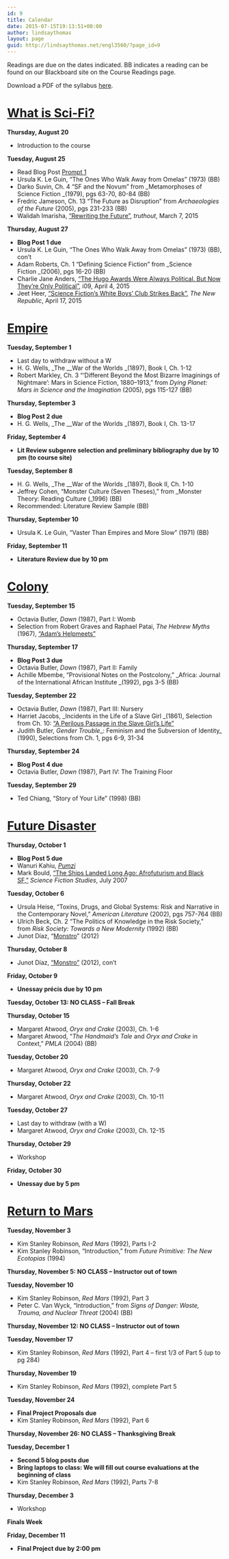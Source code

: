 ```yaml
---
id: 9
title: Calendar
date: 2015-07-15T19:13:51+00:00
author: lindsaythomas
layout: page
guid: http://lindsaythomas.net/engl3560/?page_id=9
---
```

Readings are due on the dates indicated. BB indicates a reading can be found on our Blackboard site on the Course Readings page.

Download a PDF of the syllabus <a href="http://lindsaythomas.net/engl3560/wp-content/uploads/sites/8/2015/07/ENGL-3560-F15-Syllabus.pdf" target="_blank">here</a>.

# <span style="text-decoration: underline;">What is Sci-Fi?</span>

**Thursday, August 20**

  * Introduction to the course

**Tuesday, August 25**

  * Read Blog Post <a href="http://lindsaythomas.net/engl3560/2015/08/18/prompt-1/" target="_blank">Prompt 1</a>
  * Ursula K. Le Guin, &#8220;The Ones Who Walk Away from Omelas&#8221; (1973) (BB)
  * Darko Suvin, Ch. 4 &#8220;SF and the Novum&#8221; from _Metamorphoses of Science Fiction _(1979), pgs 63-70, 80-84 (BB)
  * Fredric Jameson, Ch. 13 &#8220;The Future as Disruption&#8221; from _Archaeologies of the Future_ (2005), pgs 231-233 (BB)
  * Walidah Imarisha, <a href="http://www.truth-out.org/opinion/item/29438-rewriting-the-future#" target="_blank">&#8220;Rewriting the Future&#8221;</a>, _truthout_, March 7, 2015

**Thursday, August 27**

  * **Blog Post 1 due**
  * Ursula K. Le Guin, &#8220;The Ones Who Walk Away from Omelas&#8221; (1973) (BB), con&#8217;t
  * Adam Roberts, Ch. 1 &#8220;Defining Science Fiction&#8221; from _Science Fiction _(2006), pgs 16-20 (BB)
  * Charlie Jane Anders, <a href="http://io9.com/the-hugo-awards-were-always-political-now-theyre-only-1695721604" target="_blank">&#8220;The Hugo Awards Were Always Political. But Now They&#8217;re Only Political&#8221;</a>, i09, April 4, 2015
  * Jeet Heer, <a href="http://www.newrepublic.com/article/121554/2015-hugo-awards-and-history-science-fiction-culture-wars?utm_source=Sailthru&utm_medium=email&utm_term=TNR%20Daily%20Newsletter&utm_campaign=Daily%20Newsletter%20-%204%2F17%2F15" target="_blank">&#8220;Science Fiction&#8217;s White Boys&#8217; Club Strikes Back&#8221;</a>, _The New Republic_, April 17, 2015

# <span style="text-decoration: underline;">Empire</span>

**Tuesday, September 1**

  * Last day to withdraw without a W
  * H. G. Wells, _The __War of the Worlds _(1897), Book I, Ch. 1-12
  * Robert Markley, Ch. 3 &#8220;&#8216;Different Beyond the Most Bizarre Imaginings of Nightmare&#8217;: Mars in Science Fiction, 1880–1913,&#8221; from _Dying Planet: Mars in Science and the Imagination_ (2005), pgs 115-127 (BB)

**Thursday, September 3**

  * **Blog Post 2 due**
  * H. G. Wells, _The __War of the Worlds _(1897), Book I, Ch. 13-17

**Friday, September 4**

  * **Lit Review subgenre selection and preliminary bibliography due by 10 pm (to course site)**

**Tuesday, September 8**

  * H. G. Wells, _The __War of the Worlds _(1897), Book II, Ch. 1-10
  * Jeffrey Cohen, &#8220;Monster Culture (Seven Theses),&#8221; from _Monster Theory: Reading Culture (_1996) (BB)
  * Recommended: Literature Review Sample (BB)

**Thursday, September 10**

  * Ursula K. Le Guin, &#8220;Vaster Than Empires and More Slow&#8221; (1971) (BB)

**Friday, September 11**

  * **Literature Review due by 10 pm**

# <span style="text-decoration: underline;">Colony</span>

**Tuesday, September 15**

  * Octavia Butler, _Dawn_ (1987), Part I: Womb
  * Selection from Robert Graves and Raphael Patai, _The Hebrew Myths_ (1967), [&#8220;Adam&#8217;s Helpmeets&#8221;](http://lindsaythomas.net/engl3560/wp-content/uploads/sites/8/2015/07/The-Hebrew-Myths-The-Lilith-Myth.pdf)

**Thursday, September 17**

  * **Blog Post 3 due**
  * Octavia Butler, _Dawn_ (1987), Part II: Family
  * Achille Mbembe, &#8220;Provisional Notes on the Postcolony,&#8221; _Africa: Journal of the International African Institute _(1992), pgs 3-5 (BB)

**Tuesday, September 22**

  * Octavia Butler, _Dawn_ (1987), Part III: Nursery
  * Harriet Jacobs, _Incidents in the Life of a Slave Girl _(1861), Selection from Ch. 10: [&#8220;A Perilous Passage in the Slave Girl&#8217;s Life&#8221;](http://lindsaythomas.net/engl3560/wp-content/uploads/sites/8/2015/07/Brent-Jacobs-Ch-X-Incidents.pdf)
  * Judith Butler, _Gender Trouble__: Feminism and the Subversion of Identity_ (1990), Selections from Ch. 1, pgs 6-9, 31-34

**Thursday, September 24**

  * **Blog Post 4 due**
  * Octavia Butler, _Dawn_ (1987), Part IV: The Training Floor

**Tuesday, September 29**

  * Ted Chiang, &#8220;Story of Your Life&#8221; (1998) (BB)

# <span style="text-decoration: underline;">Future Disaster</span>

**Thursday, October 1**

  * **Blog Post 5 due**
  * Wanuri Kahiu, _<a href="https://www.youtube.com/watch?v=IlR7l_B86Fc" target="_blank">Pumzi</a>_
  * Mark Bould, <a href="http://www.depauw.edu/sfs/abstracts/a102.htm#bould intro" target="_blank">&#8220;The Ships Landed Long Ago: Afrofuturism and Black SF,&#8221;</a> _Science Fiction Studies_, July 2007

**Tuesday, October 6**

  * Ursula Heise, &#8220;Toxins, Drugs, and Global Systems: Risk and Narrative in the Contemporary Novel,&#8221; _American Literature_ (2002), pgs 757-764 (BB)
  * Ulrich Beck, Ch. 2 &#8220;The Politics of Knowledge in the Risk Society,&#8221; from _Risk Society: Towards a New Modernity_ (1992) (BB)
  * Junot Díaz, &#8220;[Monstro](http://lindsaythomas.net/engl3560/wp-content/uploads/sites/8/2015/07/Diaz-Monstro.pdf)&#8221; (2012)

**Thursday, October 8**

  * Junot Díaz, [&#8220;Monstro&#8221;](http://lindsaythomas.net/engl3560/wp-content/uploads/sites/8/2015/07/Diaz-Monstro.pdf) (2012), con&#8217;t

**Friday, October 9**

  * **Unessay précis due by 10 pm**

**Tuesday, October 13: NO CLASS &#8211; Fall Break**

**Thursday, October 15**

  * Margaret Atwood, _Oryx and Crake_ (2003), Ch. 1-6
  * Margaret Atwood, &#8220;_The Handmaid&#8217;s Tale_ and _Oryx and Crake_ in Context,&#8221; _PMLA_ (2004) (BB)

**Tuesday, October 20**

  * Margaret Atwood, _Oryx and Crake_ (2003), Ch. 7-9

**Thursday, October 22**

  * Margaret Atwood, _Oryx and Crake_ (2003), Ch. 10-11

**Tuesday, October 27**

  * Last day to withdraw (with a W)
  * Margaret Atwood, _Oryx and Crake_ (2003), Ch. 12-15

**Thursday, October 29**

  * Workshop

**Friday, October 30**

  * **Unessay due by 5 pm**

# <span style="text-decoration: underline;">Return to Mars</span>

**Tuesday, November 3**

  * Kim Stanley Robinson, _Red Mars_ (1992), Parts I-2
  * Kim Stanley Robinson, &#8220;Introduction,&#8221; from _Future Primitive: The New Ecotopias_ (1994)

**Thursday, November 5: NO CLASS &#8211; Instructor out of town**

**Tuesday, November 10**

  * Kim Stanley Robinson, _Red Mars_ (1992), Part 3
  * Peter C. Van Wyck, &#8220;Introduction,&#8221; from _Signs of Danger: Waste, Trauma, and Nuclear Threat_ (2004) (BB)

**Thursday, November 12: NO CLASS &#8211; Instructor out of town**

**Tuesday, November 17**

  * Kim Stanley Robinson, _Red Mars_ (1992), Part 4 &#8211; first 1/3 of Part 5 (up to pg 284)

**Thursday, November 19**

  * Kim Stanley Robinson, _Red Mars_ (1992), complete Part 5

**Tuesday, November 24**

  * **Final Project Proposals due**
  * Kim Stanley Robinson, _Red Mars_ (1992), Part 6

**Thursday, November 26: NO CLASS &#8211; Thanksgiving Break**

**Tuesday, December 1**

  * **Second 5 blog posts due**
  * **Bring laptops to class: We will fill out course evaluations at the beginning of class**
  * Kim Stanley Robinson, _Red Mars_ (1992), Parts 7-8

**Thursday, December 3**

  * Workshop

**Finals Week**
  
**Friday, December 11**

  * **Final Project due by 2:00 pm**